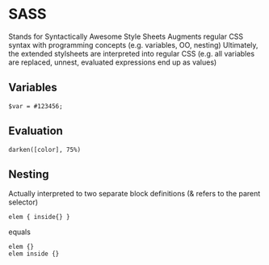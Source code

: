# SASS

Stands for Syntactically Awesome Style Sheets
Augments regular CSS syntax with programming concepts (e.g. variables, OO, nesting)
Ultimately, the extended stylsheets are interpreted into regular CSS (e.g. all variables are replaced, unnest, evaluated expressions end up as values)

## Variables

    $var = #123456;

## Evaluation

    darken([color], 75%)

## Nesting

Actually interpreted to two separate block definitions (& refers to the parent selector)

    elem { inside{} }

equals

    elem {}
    elem inside {}